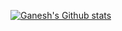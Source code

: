 [![Ganesh's Github stats](https://github-readme-stats.vercel.app/api?username=ganeshrvel&count_private=true&show_icons=true)](https://github.com/anuraghazra/github-readme-stats)
